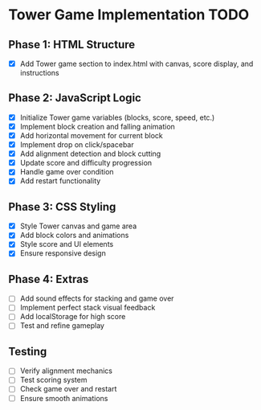 # Tower Game Implementation TODO

## Phase 1: HTML Structure
- [x] Add Tower game section to index.html with canvas, score display, and instructions

## Phase 2: JavaScript Logic
- [x] Initialize Tower game variables (blocks, score, speed, etc.)
- [x] Implement block creation and falling animation
- [x] Add horizontal movement for current block
- [x] Implement drop on click/spacebar
- [x] Add alignment detection and block cutting
- [x] Update score and difficulty progression
- [x] Handle game over condition
- [x] Add restart functionality

## Phase 3: CSS Styling
- [x] Style Tower canvas and game area
- [x] Add block colors and animations
- [x] Style score and UI elements
- [x] Ensure responsive design

## Phase 4: Extras
- [ ] Add sound effects for stacking and game over
- [ ] Implement perfect stack visual feedback
- [ ] Add localStorage for high score
- [ ] Test and refine gameplay

## Testing
- [ ] Verify alignment mechanics
- [ ] Test scoring system
- [ ] Check game over and restart
- [ ] Ensure smooth animations
